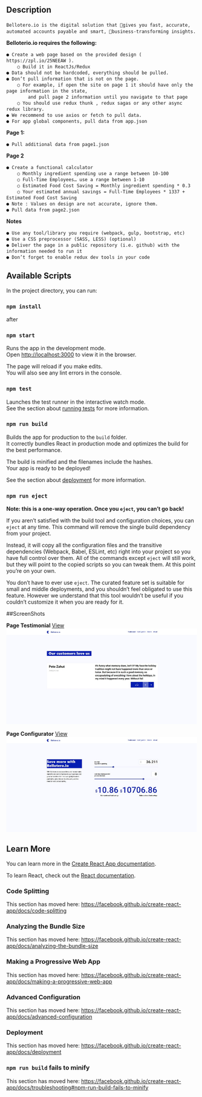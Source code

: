 ## Description
`Bellotero.io is the digital solution that 􀀀gives you fast, accurate, automated accounts
payable and smart, 􀀀business-transforming insights.`

**Belloterio.io requires the following:**

    ● Create a web page based on the provided design ( https://zpl.io/25NEEAW ).
        ○ Build it in ReactJs/Redux
    ● Data should not be hardcoded, everything should be pulled.
    ● Don’t pull information that is not on the page.
        ○ For example, if open the site on page 1 it should have only the page information in the state, 
            and pull page 2 information until you navigate to that page
        ○ You should use redux thunk , redux sagas or any other async redux library.
    ● We recommend to use axios or fetch to pull data.
    ● For app global components, pull data from app.json

**Page 1:**

    ● Pull additional data from page1.json
**Page 2**

    ● Create a functional calculator
        ○ Monthly ingredient spending use a range between 10-100
        ○ Full-Time Employees… use a range between 1-10
        ○ Estimated Food Cost Saving = Monthly ingredient spending * 0.3
        ○ Your estimated annual savings = Full-Time Employees * 1337 + Estimated Food Cost Saving
    ● Note : Values on design are not accurate, ignore them.
    ● Pull data from page2.json
**Notes**

    ● Use any tool/library you require (webpack, gulp, bootstrap, etc)
    ● Use a CSS preprocessor (SASS, LESS) (optional)
    ● Deliver the page in a public repository (i.e. github) with the information needed to run it
    ● Don’t forget to enable redux dev tools in your code

## Available Scripts
In the project directory, you can run:

### `npm install`

after

### `npm start`

Runs the app in the development mode.<br>
Open [http://localhost:3000](http://localhost:3000) to view it in the browser.

The page will reload if you make edits.<br>
You will also see any lint errors in the console.

### `npm test`

Launches the test runner in the interactive watch mode.<br>
See the section about [running tests](https://facebook.github.io/create-react-app/docs/running-tests) for more information.

### `npm run build`

Builds the app for production to the `build` folder.<br>
It correctly bundles React in production mode and optimizes the build for the best performance.

The build is minified and the filenames include the hashes.<br>
Your app is ready to be deployed!

See the section about [deployment](https://facebook.github.io/create-react-app/docs/deployment) for more information.

### `npm run eject`

**Note: this is a one-way operation. Once you `eject`, you can’t go back!**

If you aren’t satisfied with the build tool and configuration choices, you can `eject` at any time. This command will remove the single build dependency from your project.

Instead, it will copy all the configuration files and the transitive dependencies (Webpack, Babel, ESLint, etc) right into your project so you have full control over them. All of the commands except `eject` will still work, but they will point to the copied scripts so you can tweak them. At this point you’re on your own.

You don’t have to ever use `eject`. The curated feature set is suitable for small and middle deployments, and you shouldn’t feel obligated to use this feature. However we understand that this tool wouldn’t be useful if you couldn’t customize it when you are ready for it.

##ScreenShots

**Page Testimonial**
<a href="screenshoots/page-testimonial.jpg">View</a>
<img src="screenshoots/page-testimonial.jpg" alt="testimonial"/>

**Page Configurator**
<a href="screenshoots/page-configurator.jpg">View</a>
<img src="screenshoots/page-configurator.jpg" alt="configurator"/>

## Learn More

You can learn more in the [Create React App documentation](https://facebook.github.io/create-react-app/docs/getting-started).

To learn React, check out the [React documentation](https://reactjs.org/).

### Code Splitting

This section has moved here: https://facebook.github.io/create-react-app/docs/code-splitting

### Analyzing the Bundle Size

This section has moved here: https://facebook.github.io/create-react-app/docs/analyzing-the-bundle-size

### Making a Progressive Web App

This section has moved here: https://facebook.github.io/create-react-app/docs/making-a-progressive-web-app

### Advanced Configuration

This section has moved here: https://facebook.github.io/create-react-app/docs/advanced-configuration

### Deployment

This section has moved here: https://facebook.github.io/create-react-app/docs/deployment

### `npm run build` fails to minify

This section has moved here: https://facebook.github.io/create-react-app/docs/troubleshooting#npm-run-build-fails-to-minify
